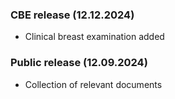### CBE release (12.12.2024)

* Clinical breast examination added

### Public release (12.09.2024)

* Collection of relevant documents

